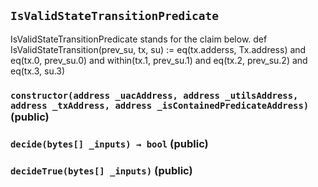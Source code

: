 ## `IsValidStateTransitionPredicate`

IsValidStateTransitionPredicate stands for the claim below.
def IsValidStateTransition(prev_su, tx, su) :=
eq(tx.adderss, Tx.address)
and eq(tx.0, prev_su.0)
and within(tx.1, prev_su.1)
and eq(tx.2, prev_su.2)
and eq(tx.3, su.3)




### `constructor(address _uacAddress, address _utilsAddress, address _txAddress, address _isContainedPredicateAddress)` (public)





### `decide(bytes[] _inputs) → bool` (public)





### `decideTrue(bytes[] _inputs)` (public)







